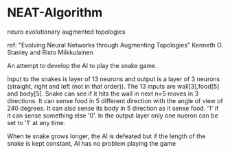 # NEAT-Algorithm
neuro evolutionary augmented topologies

ref: "Evolving Neural Networks through Augmenting Topologies" Kenneth O. Stanley and Risto Miikkulainen

An attempt to develop the AI to play the snake game.

Input to the snakes is layer of 13 neurons and output is a layer of 3 neurons (straight, right and left (not in that order)).
The 13 inputs are wall[3],food[5] and body[5]. Snake can see if it hits the wall in next n=5 moves in 3 directions. It can sense food in 5 different direction with the angle of view of 240 degrees. It can also sense its body in 5 direction as it sense food. '1' if it can sense something else '0'.
In the output layer only one nueron can be set to '1' at any time.

When te snake grows longer, the AI is defeated but if the length of the snake is kept constant, AI has no problem playing the game
